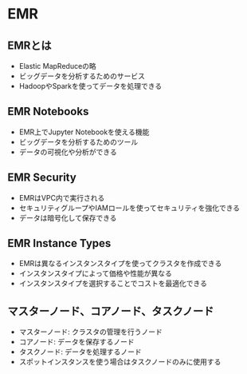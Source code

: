 # EMR
## EMRとは
- Elastic MapReduceの略
- ビッグデータを分析するためのサービス
- HadoopやSparkを使ってデータを処理できる

## EMR Notebooks
- EMR上でJupyter Notebookを使える機能
- ビッグデータを分析するためのツール
- データの可視化や分析ができる

## EMR Security
- EMRはVPC内で実行される
- セキュリティグループやIAMロールを使ってセキュリティを強化できる
- データは暗号化して保存できる

## EMR Instance Types
- EMRは異なるインスタンスタイプを使ってクラスタを作成できる
- インスタンスタイプによって価格や性能が異なる
- インスタンスタイプを選択することでコストを最適化できる

## マスターノード、コアノード、タスクノード
- マスターノード: クラスタの管理を行うノード
- コアノード: データを保存するノード
- タスクノード: データを処理するノード
- スポットインスタンスを使う場合はタスクノードのみに使用する